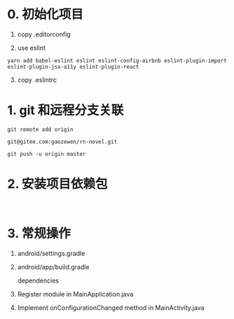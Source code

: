 # 0. 初始化项目

1. copy .editorconfig

2. use eslint

~~~
yarn add babel-eslint eslint eslint-config-airbnb eslint-plugin-import eslint-plugin-jsx-a11y eslint-plugin-react
~~~

3. copy .eslintrc

# 1. git 和远程分支关联
    git remote add origin 
    
    git@gitee.com:gaozewen/rn-novel.git
    
    git push -u origin master

# 2. 安装项目依赖包
~~~javascript
    
~~~

# 3. 常规操作

1. android/settings.gradle

2. android/app/build.gradle

    dependencies
  
3. Register module in MainApplication.java

4. Implement onConfigurationChanged method in MainActivity.java

